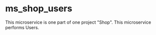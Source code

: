 # ms_shop_users
This microservice is one part of one project "Shop". This microservice performs Users.
